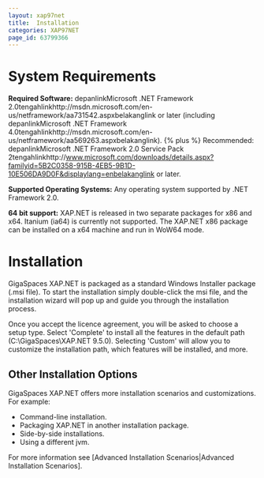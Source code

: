 ```yaml
---
layout: xap97net
title:  Installation
categories: XAP97NET
page_id: 63799366
---
```


# System Requirements

**Required Software:** depanlinkMicrosoft .NET Framework 2.0tengahlinkhttp://msdn.microsoft.com/en-us/netframework/aa731542.aspxbelakanglink or later (including  depanlinkMicrosoft .NET Framework 4.0tengahlinkhttp://msdn.microsoft.com/en-us/netframework/aa569263.aspxbelakanglink).
{% plus %} Recommended: depanlinkMicrosoft .NET Framework 2.0 Service Pack 2tengahlinkhttp://www.microsoft.com/downloads/details.aspx?familyid=5B2C0358-915B-4EB5-9B1D-10E506DA9D0F&displaylang=enbelakanglink or later.

**Supported Operating Systems:** Any operating system supported by .NET Framework 2.0.

**64 bit support:** XAP.NET is released in two separate packages for x86 and x64. Itanium (ia64) is currently not supported. The XAP.NET x86 package can be installed on a x64 machine and run in WoW64 mode.

#  Installation

GigaSpaces XAP.NET is packaged as a standard Windows Installer package (.msi file). To start the installation simply double-click the msi file, and the installation wizard will pop up and guide you through the installation process.

Once you accept the licence agreement, you will be asked to choose a setup type. Select 'Complete' to install all the features in the default path (C:\GigaSpaces\XAP.NET 9.5.0). Selecting 'Custom' will allow you to customize the installation path, which features will be installed, and more.

## Other Installation Options

GigaSpaces XAP.NET offers more installation scenarios and customizations. For example:
- Command-line installation.
- Packaging XAP.NET in another installation package.
- Side-by-side installations.
- Using a different jvm.

For more information see [Advanced Installation Scenarios|Advanced Installation Scenarios].

